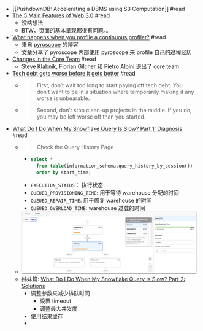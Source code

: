 - [[PushdownDB: Accelerating a DBMS using S3 Computation]] #read
- [The 5 Main Features of Web 3.0](https://www.expert.ai/blog/web-3-0/) #read
	- 没啥想法
	- BTW，页面的基本呈现都很有问题。。
- [What happens when you profile a continuous profiler?](https://pyroscope.io/blog/profile-continuous-profiler/) #read
	- 来自 [pyroscope](https://pyroscope.io) 的博客
	- 文章分享了 pyroscope 内部使用 pyroscope 来 profile 自己的过程经历
- [Changes in the Core Team](https://blog.rust-lang.org/2022/01/31/changes-in-the-core-team.html) #read
	- Steve Klabnik, Florian Gilcher 和 Pietro Albini 退出了 core team
- [Tech debt gets worse before it gets better](http://jeremymikkola.com/posts/2022_01_29_tech_debt_gets_worse_before_it_gets_beffer.html) #read
	- > First, don’t wait too long to start paying off tech debt. You don’t want to be in a situation where temporarily making it any worse is unbearable.
	- > Second, don’t stop clean-up projects in the middle. If you do, you may be left worse off than you started.
- [What Do I Do When My Snowflake Query Is Slow? Part 1: Diagnosis](https://rockset.com/blog/what-do-i-do-when-my-snowflake-query-is-slow-part-1-diagnosis/) #read
	- > Check the Query History Page
		- ```sql
		  select *
		    from table(information_schema.query_history_by_session())
		    order by start_time;
		  ```
		- `EXECUTION_STATUS`： 执行状态
		- `QUEUED_PROVISIONING_TIME`: 用于等待 warehouse 分配的时间
		- `QUEUED_REPAIR_TIME`: 用于修复 warehouse 的时间
		- `QUEUED_OVERLOAD_TIME`: warehouse 过载的时间
	- ![image.png](../assets/image_1644142910010_0.png)
	- 姊妹篇: [What Do I Do When My Snowflake Query Is Slow? Part 2: Solutions](https://rockset.com/blog/what-do-i-do-when-my-snowflake-query-is-slow-part-2-solutions/)
		- 调整参数来减少排队时间
			- 设置 timeout
			- 调整最大并发度
		- 使用结果缓存
		-